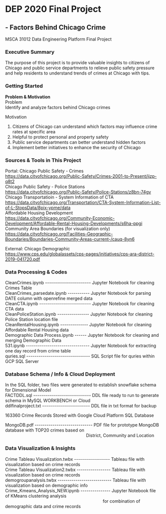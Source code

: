 # DEP 2020 Final Project
## - Factors Behind Chicago Crime
MSCA 31012 Data Engineering Platform Final Project  
### Executive Summary
The purpose of this project is to provide valuable insights to citizens of Chicago and public service departments to relieve public safety pressure and help residents to understand trends of crimes at Chicago with tips.
### Getting Started
**Problem & Motivation**  
Problem  
Identify and analyze factors behind Chicago crimes  

Motivation  
1. Citizens of Chicago can understand which factors may influence crime rates at specific area  
2. Helpful to protect personal and property safety  
3. Public service departments can better understand hidden factors  
4. Implement better initiatives to enhance the security of Chicago
### Sources & Tools in This Project
Portal: Chicago Public Safety - Crimes  
https://data.cityofchicago.org/Public-Safety/Crimes-2001-to-Present/ijzp-q8t2  
Chicago Public Safety - Police Stations  
https://data.cityofchicago.org/Public-Safety/Police-Stations/z8bn-74gv  
Chicago Transportatioin - System Information of CTA  
https://data.cityofchicago.org/Transportation/CTA-System-Information-List-of-L-StopsData/8pix-ypme/data  
Affordable Housing Development  
https://data.cityofchicago.org/Community-Economic-Development/Affordable-Rental-Housing-Developments/s6ha-ppgi  
Community Area Boundaries (for visualization only)  
https://data.cityofchicago.org/Facilities-Geographic-Boundaries/Boundaries-Community-Areas-current-/cauq-8yn6  

External: Chicago Demographic  
https://www.cps.edu/globalassets/cps-pages/initiatives/cps-ara-district-2019-041720.pdf  
### Data Processing & Codes
CleanCrimes.ipynb ----------------------- Jupyter Notebook for cleaning Crimes Table  
CleanCrimes_parsedate.ipynb  ----------- Jupyter Notebook for parsing DATE column with openrefine merged data  
CleanCTA.ipynb -------------------------- Jupyter Notebook for cleaning CTA data  
CleanPoliceStation.ipynb ---------------- Jupyter Notebook for cleaning Police Station location file  
CleanRentalHousing.ipynb -------------- Jupyter Notebook for cleaning Affordable Rental Housing data  
Demographic Data Process.ipynb ------ Jupyter Notebook for cleaning and merging Demographic Data  
531.ipynb -------------------------------- Jupyter Notebook for extracting one day record from crime table  
quries.sql -------------------------------- SQL Script file for quries within GCP SQL Server
### Database Schema / Info & Cloud Deployment
In the SQL folder, two files were generated to establish snowflake schema for Dimensional Model  
FACTDDL.sql ----------------------------- DDL file ready to run to generate schema in MySQL WORKBENCH or Cloud  
ddlfinalproject.txt ------------------------ DDL file in txt format for backup  
  
163360 Crime Records Stored with Google Cloud Platform SQL Database  
  
MongoDB.pdf ----------------------------- PDF file for prototype MongoDB database with TOP20 crimes based on  
&emsp; &emsp; &emsp; &emsp; &emsp; &emsp; &emsp; &emsp; &emsp; &emsp; &emsp; &emsp; &emsp; &emsp; &ensp;  District, Community and Location  
### Data Visualization & Insights
Crime Tableau Visualization.twbx ------------------ Tableau file with visualization based on crime records   
Crime Tableau Visualization2.twbx  ----------------- Tableau file with visualization based on crime records   
demogroupanalysis.twbx --------------------------- Tableau file with visualization based on demographic info   
Crime_Kmeans_Analysis_NEW.ipynb --------------- Jupyter Notebook file of KMeans clustering analysis  
&emsp; &emsp; &emsp; &emsp; &emsp; &emsp; &emsp; &emsp; &emsp; &emsp; &emsp; &emsp; &emsp; &emsp; &emsp; &emsp; &emsp; &ensp; for combination of demographic data and crime records
